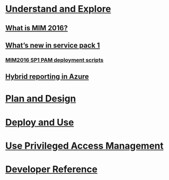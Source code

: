 # [Understand and Explore](microsoft-identity-manager-2016.md)
## [What is MIM 2016?](microsoft-identity-manager-2016.md)
## [What’s new in service pack 1](Microsoft-identity-manager-2016-sp1-release-notes.md)
### [MIM2016 SP1 PAM deployment scripts](sp1-deployment-scripts.md)
## [Hybrid reporting in Azure](identity-manager-hybrid-reporting-azure.md)
# [Plan and Design](/microsoft-identity-manager/plan-design/microsoft-identity-manager-2016-supported-platforms)
# [Deploy and Use](/microsoft-identity-manager/deploy-use/microsoft-identity-manager-deploy)
# [Use Privileged Access Management](/microsoft-identity-manager/pam/privileged-identity-management-for-active-directory-domain-services)
# [Developer Reference](/microsoft-identity-manager/reference/microsoft-identity-manager-2016-developer-reference)
